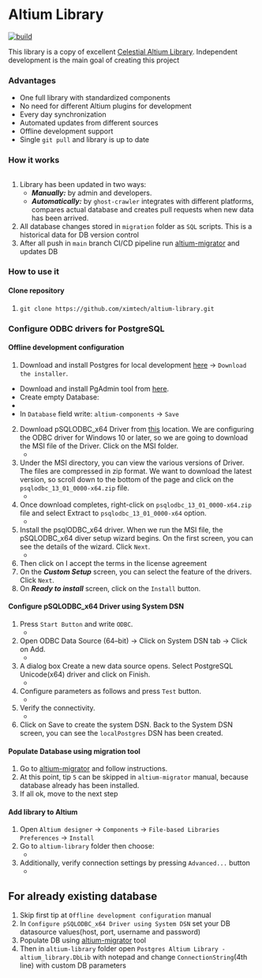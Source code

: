# Altium Library

[![build](https://github.com/ximtech/altium-library/actions/workflows/build.yml/badge.svg?branch=main)](https://github.com/ximtech/altium-library/actions/workflows/build.yml)

This library is a copy of excellent [Celestial Altium Library](https://github.com/issus/altium-library).
Independent development is the main goal of creating this project

### Advantages
- One full library with standardized components
- No need for different Altium plugins for development
- Every day synchronization
- Automated updates from different sources
- Offline development support
- Single `git pull` and library is up to date

### How it works

![<img width="200" height="200"/>](assets/library_diagram.png)

1. Library has been updated in two ways:
    - ***Manually:*** by admin and developers.
    - ***Automatically:*** by `ghost-crawler` integrates with different platforms, compares actual database 
      and creates pull requests when new data has been arrived.
2. All database changes stored in `migration` folder as `SQL` scripts. This is a historical data for DB version control
3. After all push in `main` branch CI/CD pipeline run [altium-migrator](https://github.com/ximtech/altium-migrator) and updates DB

### How to use it

#### Clone repository
1. `git clone https://github.com/ximtech/altium-library.git`

### Configure ODBC drivers for PostgreSQL

#### Offline development configuration
1. Download and install Postgres for local development [here](https://www.postgresql.org/download/windows/) -> `Download the installer`.
  - Download and install PgAdmin tool from [here](https://www.pgadmin.org/).
  - Create empty Database:
  - ![<img width="20" height="20"/>](assets/database.png)
  - In `Database` field write: `altium-components` -> `Save`
   
2. Download pSQLODBC_x64 Driver from [this](https://www.postgresql.org/ftp/odbc/versions/) location.
  We are configuring the ODBC driver for Windows 10 or later, so we are going to download the MSI file of the Driver. Click on the MSI folder.
    - ![<img width="20" height="20"/>](assets/link_1.png)
3. Under the MSI directory, you can view the various versions of Driver. The files are compressed in zip format. 
      We want to download the latest version, so scroll down to the bottom of the page and click on the `psqlodbc_13_01_0000-x64.zip` file.
   - ![<img width="20" height="20"/>](assets/link_2.png)
4. Once download completes, right-click on `psqlodbc_13_01_0000-x64.zip` file and select Extract to `psqlodbc_13_01_0000-x64` option.
    - ![<img width="20" height="20"/>](assets/link_3.png)
5. Install the psqlODBC_x64 driver. When we run the MSI file, the pSQLODBC_x64 diver setup wizard begins. On the first screen, you can see the details of the wizard. Click `Next`.
    - ![<img width="20" height="20"/>](assets/link_4.png)
6. Then click on I accept the terms in the license agreement
7. On the ***Custom Setup*** screen, you can select the feature of the drivers. Click `Next`.
8. On ***Ready to install*** screen, click on the `Install` button.

#### Configure pSQLODBC_x64 Driver using System DSN
1. Press `Start Button` and write `ODBC`.
    - ![<img width="20" height="20"/>](assets/link_5.png)
2. Open ODBC Data Source (64–bit) -> Click on System DSN tab -> Click on Add.
    - ![<img width="20" height="20"/>](assets/link_6.png)
3. A dialog box Create a new data source opens. Select PostgreSQL Unicode(x64) driver and click on Finish.
    - ![<img width="20" height="20"/>](assets/link_7.png)
4. Configure parameters as follows and press `Test` button.
    - ![<img width="20" height="20"/>](assets/link_8.png)
5. Verify the connectivity.
    - ![<img width="20" height="20"/>](assets/link_9.png)
6. Click on Save to create the system DSN. Back to the System DSN screen, you can see the `localPostgres` DSN has been created.

#### Populate Database using migration tool
1. Go to [altium-migrator](https://github.com/ximtech/altium-migrator#how-to-use-it) and follow instructions.
2. At this point, tip `5` can be skipped in `altium-migrator` manual, because database already has been installed.
3. If all ok, move to the next step

#### Add library to Altium
1. Open `Altium designer` -> `Components` -> `File-based Libraries Preferences` -> `Install`
2. Go to `altium-library` folder then choose:
    - ![<img width="20" height="20"/>](assets/link_10.png)
3. Additionally, verify connection settings by pressing `Advanced...` button
    - ![<img width="20" height="20"/>](assets/altium_db_settings.png)

## For already existing database
1. Skip first tip at `Offline development configuration` manual
2. In `Configure pSQLODBC_x64 Driver using System DSN` set your DB datasource values(host, port, username and password)
3. Populate DB using [altium-migrator](https://github.com/ximtech/altium-migrator) tool
3. Then in `altium-library` folder open `Postgres Altium Library - altium_library.DbLib` with notepad and change `ConnectionString`(4th line) with custom DB parameters
